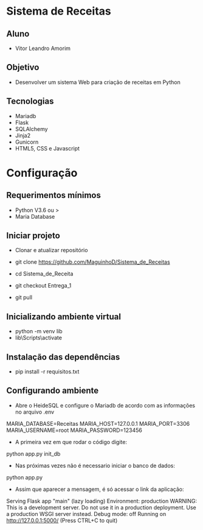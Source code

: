 # Sistema de Receitas

## Aluno
- Vitor Leandro Amorim

## Objetivo
- Desenvolver um sistema Web para criação de receitas em Python

## Tecnologias
- Mariadb
- Flask
- SQLAlchemy
- Jinja2
- Gunicorn
- HTML5, CSS e Javascript

# Configuração

## Requerimentos mínimos
- Python V3.6 ou >
- Maria Database

## Iniciar projeto

- Clonar e atualizar repositório
- git clone https://github.com/MaguinhoD/Sistema_de_Receitas

- cd Sistema_de_Receita
- git checkout Entrega_1
- git pull

## Inicializando ambiente virtual
- python -m venv lib
- lib\Scripts\activate
 
## Instalação das dependências

- pip install -r requisitos.txt

## Configurando ambiente

- Abre o HeideSQL e configure o Mariadb de acordo com as informações no arquivo .env

 MARIA_DATABASE=Receitas
 MARIA_HOST=127.0.0.1
 MARIA_PORT=3306
 MARIA_USERNAME=root
 MARIA_PASSWORD=123456

- A primeira vez em que rodar o código digite:

python app.py init_db

- Nas próximas vezes não é necessario iniciar o banco de dados:

python app.py

- Assim que aparecer a mensagem, é só acessar o link da aplicação:

 Serving Flask app "main" (lazy loading)
 Environment: production
 WARNING: This is a development server. Do not use it in a production deployment.
 Use a production WSGI server instead.
 Debug mode: off
 Running on http://127.0.0.1:5000/ (Press CTRL+C to quit)
